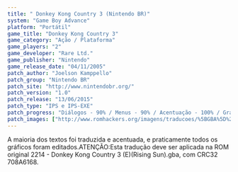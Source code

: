 ```yaml
---
title: " Donkey Kong Country 3 (Nintendo BR)"
system: "Game Boy Advance"
platform: "Portátil"
game_title: "Donkey Kong Country 3"
game_category: "Ação / Plataforma"
game_players: "2"
game_developer: "Rare Ltd."
game_publisher: "Nintendo"
game_release_date: "04/11/2005"
patch_author: "Joelson Kamppello"
patch_group: "Nintendo BR"
patch_site: "http://www.nintendobr.org/"
patch_version: "1.0"
patch_release: "13/06/2015"
patch_type: "IPS e IPS-EXE"
patch_progress: "Diálogos - 90% / Menus - 90% / Acentuação - 100% / Gráficos - 95% / Revisão - 100%"
patch_images: ["http://www.romhackers.org/imagens/traducoes/%5BGBA%5D%20Donkey%20Kong%20Country%203%20-%20Nintendo%20BR%20-%201.png","http://www.romhackers.org/imagens/traducoes/%5BGBA%5D%20Donkey%20Kong%20Country%203%20-%20Nintendo%20BR%20-%202.png","http://www.romhackers.org/imagens/traducoes/%5BGBA%5D%20Donkey%20Kong%20Country%203%20-%20Nintendo%20BR%20-%203.png"]
---
```

A maioria dos textos foi traduzida e acentuada, e praticamente todos os gráficos foram editados.ATENÇÃO:Esta tradução deve ser aplicada na ROM original 2214 - Donkey Kong Country 3 (E)(Rising Sun).gba, com CRC32 708A6168.